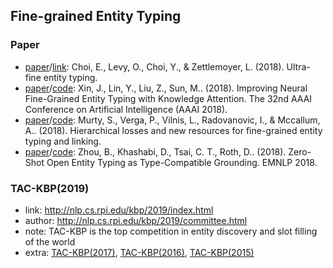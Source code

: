 ## **Fine-grained Entity Typing**


### Paper
  * [paper](https://aclweb.org/anthology/P18-1009)/[link](https://homes.cs.washington.edu/~eunsol/open_entity.html): Choi, E., Levy, O., Choi, Y., & Zettlemoyer, L. (2018). Ultra-fine entity typing.
  * [paper](http://nlp.csai.tsinghua.edu.cn/~lyk/publications/aaai2018_entitytyping.pdf)/[code](https://github.com/thunlp/KNET): Xin, J., Lin, Y., Liu, Z., Sun, M.. (2018). Improving Neural Fine-Grained Entity Typing with Knowledge Attention. The 32nd AAAI Conference on Artificial Intelligence (AAAI 2018).
  * [paper](https://aclweb.org/anthology/P18-1010)/[code](https://github.com/MurtyShikhar/Hierarchical-Typing): Murty, S., Verga, P., Vilnis, L., Radovanovic, I., & Mccallum, A.. (2018). Hierarchical losses and new resources for fine-grained entity typing and linking. 
  * [paper](http://www.cis.upenn.edu/~danielkh/files/2018_zoe/2018_zero_zhot_typing.pdf)/[code](https://github.com/CogComp/zoe): Zhou, B., Khashabi, D., Tsai, C. T., Roth, D.. (2018). Zero-Shot Open Entity Typing as Type-Compatible Grounding. EMNLP 2018.
  
  
### TAC-KBP(2019)
  * link: http://nlp.cs.rpi.edu/kbp/2019/index.html
  * author: http://nlp.cs.rpi.edu/kbp/2019/committee.html
  * note: TAC-KBP is the top competition in entity discovery and slot filling of the world
  * extra: [TAC-KBP(2017)](https://tac.nist.gov/2017/index.html), [TAC-KBP(2016)](http://nlp.cs.rpi.edu/kbp/2016/index.html), [TAC-KBP(2015)](http://nlp.cs.rpi.edu/kbp/2015/index.html)



